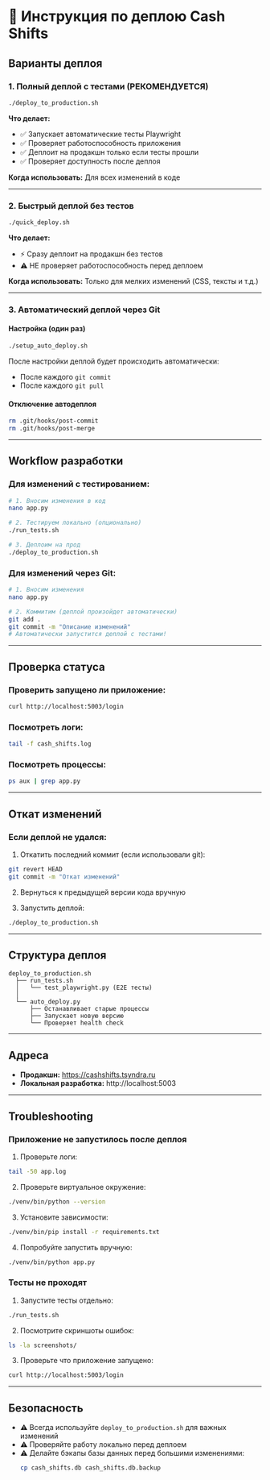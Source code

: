 # 🚀 Инструкция по деплою Cash Shifts

## Варианты деплоя

### 1. Полный деплой с тестами (РЕКОМЕНДУЕТСЯ)
```bash
./deploy_to_production.sh
```

**Что делает:**
- ✅ Запускает автоматические тесты Playwright
- ✅ Проверяет работоспособность приложения
- ✅ Деплоит на продакшн только если тесты прошли
- ✅ Проверяет доступность после деплоя

**Когда использовать:** Для всех изменений в коде

---

### 2. Быстрый деплой без тестов
```bash
./quick_deploy.sh
```

**Что делает:**
- ⚡ Сразу деплоит на продакшн без тестов
- ⚠️ НЕ проверяет работоспособность перед деплоем

**Когда использовать:** Только для мелких изменений (CSS, тексты и т.д.)

---

### 3. Автоматический деплой через Git

#### Настройка (один раз)
```bash
./setup_auto_deploy.sh
```

После настройки деплой будет происходить автоматически:
- После каждого `git commit`
- После каждого `git pull`

#### Отключение автодеплоя
```bash
rm .git/hooks/post-commit
rm .git/hooks/post-merge
```

---

## Workflow разработки

### Для изменений с тестированием:
```bash
# 1. Вносим изменения в код
nano app.py

# 2. Тестируем локально (опционально)
./run_tests.sh

# 3. Деплоим на прод
./deploy_to_production.sh
```

### Для изменений через Git:
```bash
# 1. Вносим изменения
nano app.py

# 2. Коммитим (деплой произойдет автоматически)
git add .
git commit -m "Описание изменений"
# Автоматически запустится деплой с тестами!
```

---

## Проверка статуса

### Проверить запущено ли приложение:
```bash
curl http://localhost:5003/login
```

### Посмотреть логи:
```bash
tail -f cash_shifts.log
```

### Посмотреть процессы:
```bash
ps aux | grep app.py
```

---

## Откат изменений

### Если деплой не удался:

1. Откатить последний коммит (если использовали git):
```bash
git revert HEAD
git commit -m "Откат изменений"
```

2. Вернуться к предыдущей версии кода вручную

3. Запустить деплой:
```bash
./deploy_to_production.sh
```

---

## Структура деплоя

```
deploy_to_production.sh
  ├── run_tests.sh
  │   └── test_playwright.py (E2E тесты)
  │
  └── auto_deploy.py
      ├── Останавливает старые процессы
      ├── Запускает новую версию
      └── Проверяет health check
```

---

## Адреса

- **Продакшн:** https://cashshifts.tsyndra.ru
- **Локальная разработка:** http://localhost:5003

---

## Troubleshooting

### Приложение не запустилось после деплоя

1. Проверьте логи:
```bash
tail -50 app.log
```

2. Проверьте виртуальное окружение:
```bash
./venv/bin/python --version
```

3. Установите зависимости:
```bash
./venv/bin/pip install -r requirements.txt
```

4. Попробуйте запустить вручную:
```bash
./venv/bin/python app.py
```

### Тесты не проходят

1. Запустите тесты отдельно:
```bash
./run_tests.sh
```

2. Посмотрите скриншоты ошибок:
```bash
ls -la screenshots/
```

3. Проверьте что приложение запущено:
```bash
curl http://localhost:5003/login
```

---

## Безопасность

- ⚠️ Всегда используйте `deploy_to_production.sh` для важных изменений
- ⚠️ Проверяйте работу локально перед деплоем
- ⚠️ Делайте бэкапы базы данных перед большими изменениями:
  ```bash
  cp cash_shifts.db cash_shifts.db.backup
  ```


